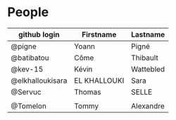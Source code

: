# People


| github login | Firstname | Lastname |
| ------------ | --------- | -------- |
| @pigne       | Yoann     | Pigné    |
| @batibatou   | Côme      | Thibault |
| @kev-15      | Kévin     | Wattebled|
|@elkhalloukisara|EL KHALLOUKI|Sara   |
| @Servuc      | Thomas    | SELLE    |
|              |           |          |
| @Tomelon     | Tommy     | Alexandre|
